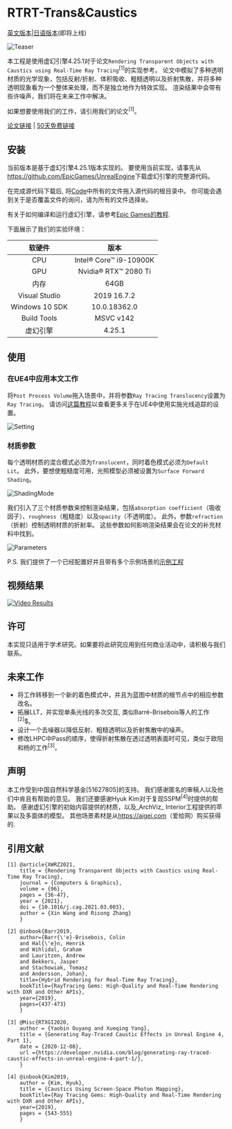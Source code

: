 RTRT-Trans&Caustics
===

[英文版本](./README.md)|[日语版本](./ReadmeJP.md)(即将上线)

![Teaser](./Demo/Figs/Teaser.png)

本工程是使用虚幻引擎4.25.1对于论文`Rendering Transparent Objects with Caustics using Real-Time Ray Tracing`<sup>[1]</sup>的实现参考。
论文中模拟了多种透明材质的光学现象，包括反射/折射、体积吸收、粗糙透明以及折射焦散，并将多种透明现象看为一个整体来处理，而不是独立地作为特效实现。
渲染结果中会带有些许噪声，我们将在未来工作中解决。

如果想要使用我们的工作，请引用我们的论文<sup>[1]</sup>。

[论文链接](https://www.sciencedirect.com/science/article/pii/S009784932100039X "中文版本将在知网可查。") | 
[50天免费链接](https://authors.elsevier.com/c/1csuo_2EOxPkV7)

安装
---

当前版本是基于虚幻引擎4.25.1版本实现的。
要使用当前实现，请事先从<https://github.com/EpicGames/UnrealEngine>下载虚幻引擎的完整源代码。

在完成源代码下载后, 将[Code](./Code)中所有的文件拖入源代码的根目录中。
你可能会遇到关于是否覆盖文件的询问，请为所有的文件选择`是`。

有关于如何编译和运行虚幻引擎，请参考[Epic Games的教程](https://github.com/EpicGames/UnrealEngine/blob/release/README.md).

下面展示了我们的实验环境：

| 软硬件 | 版本 |
| :----: | :----:|
| CPU | Intel® Core™ i9-10900K |
| GPU | Nvidia® RTX™ 2080 Ti |
| 内存 | 64GB |
| Visual Studio | 2019 16.7.2 |
| Windows 10 SDK | 10.0.18362.0 |
| Build Tools | MSVC v142 |
| 虚幻引擎 | 4.25.1 |

使用
---

### 在UE4中应用本文工作

将`Post Process Volume`拖入场景中，并将参数`Ray Tracing Translucency`设置为`Ray Tracing`。
请访问[这篇教程](https://docs.unrealengine.com/en-US/RenderingAndGraphics/RayTracing/RayTracingSettings/index.html)以查看更多关于在UE4中使用实施光线追踪的设置。

![Setting](./Demo/Figs/Setup.png)

### 材质参数

每个透明材质的混合模式必须为`Translucent`，同时着色模式必须为`Default Lit`。
此外，要想使粗糙度可用，光照模型必须被设置为`Surface Forward Shading`。

![ShadingMode](./Demo/Figs/ShadingMode.png)

我们引入了三个材质参数来控制渲染结果，包括`absorption coefficient`（吸收因子）、`roughness`（粗糙度）以及`opacity`（不透明度）。
此外，参数`refraction`（折射）控制透明材质的折射率。
这些参数如何影响渲染结果会在论文的补充材料中找到。

![Parameters](./Demo/Figs/Parameters.png)

P.S. 我们提供了一个已经配置好并且带有多个示例场景的[示例工程](./Demo/Demoproject)

视频结果
---

[![Video Results](http://i0.hdslb.com/bfs/archive/653e387caba85a4ef9b4e88b90c55f137919cc00.jpg)](https://www.bilibili.com/video/BV1Xy4y147tq "Video Result from Bilibili")

许可
---

本实现只适用于学术研究。如果要将此研究应用到任何商业活动中，请积极与我们联系。

未来工作
---
* 将工作转移到一个新的着色模式中，并且为蓝图中材质的根节点中的相应参数改名。
* 拓展LLT，并实现单条光线的多次交互, 类似Barré-Brisebois等人的工作<sup>[2]</sup>$。
* 设计一个去噪器以降低反射、粗糙透明以及折射焦散中的噪声。
* 修改LHPC中Pass的顺序，使得折射焦散在透过透明表面时可见，类似于欧阳和杨的工作<sup>[3]</sup>。

声明
---

本工作受到中国自然科学基金[51627805]的支持。
我们感谢匿名的审稿人以及他们中肯且有帮助的意见。
我们还要感谢Hyuk Kim对于复现SSPM<sup>[4]</sup>时提供的帮助。
感谢虚幻引擎的初始内容提供的材质，以及_ArchViz_ Interior工程提供的苹果以及多面体的模型。
其他场景素材是从<https://aigei.com>（爱给网）购买获得的.

引用文献
---

```
[1] @article{XWRZ2021,
    title = {Rendering Transparent Objects with Caustics using Real-Time Ray Tracing},
    journal = {Computers & Graphics},
    volume = {96},
    pages = {36-47},
    year = {2021},
    doi = {10.1016/j.cag.2021.03.003},
    author = {Xin Wang and Risong Zhang}
    }
```

```
[2] @inbook{Barr2019,
	author={Barr{\'e}-Brisebois, Colin
	and Hal{\'e}n, Henrik
	and Wihlidal, Graham
	and Lauritzen, Andrew
	and Bekkers, Jasper
	and Stachowiak, Tomasz
	and Andersson, Johan},
	title={Hybrid Rendering for Real-Time Ray Tracing},
	bookTitle={RayTracing Gems: High-Quality and Real-Time Rendering with DXR and Other APIs},
	year={2019},
	pages={437-473}
    }
```

```
[3] @Misc{RTXGI2020,
	author = {Yaobin Ouyang and Xueqing Yang},
	title = {Generating Ray-Traced Caustic Effects in Unreal Engine 4, Part 1},
	date = {2020-12-08},
	url ={https://developer.nvidia.com/blog/generating-ray-traced-caustic-effects-in-unreal-engine-4-part-1/},
    }
```

```
[4] @inbook{Kim2019,
	author = {Kim, Hyuk},
	title = {Caustics Using Screen-Space Photon Mapping},
	bookTitle={Ray Tracing Gems: High-Quality and Real-Time Rendering with DXR and Other APIs},
	year={2019},
	pages = {543-555}
    }
```
